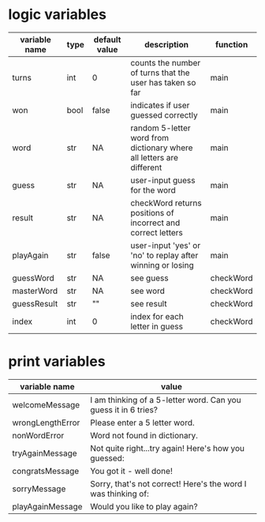 
# logic variables
variable name | type | default value | description | function
---|---|---|---|---
turns|int|0|counts the number of turns that the user has taken so far | main
won|bool|false|indicates if user guessed correctly | main
word|str|NA|random 5-letter word from dictionary where all letters are different | main
guess|str|NA|user-input guess for the word | main
result|str|NA|checkWord returns positions of incorrect and correct letters | main
playAgain|str|false|user-input 'yes' or 'no' to replay after winning or losing | main
guessWord|str|NA|see guess|checkWord
masterWord|str|NA|see word|checkWord
guessResult|str|""|see result|checkWord
index|int|0|index for each letter in guess|checkWord


# print variables
variable name|value
---|---
welcomeMessage|I am thinking of a 5-letter word. Can you guess it in 6 tries?
wrongLengthError|Please enter a 5 letter word.
nonWordError|Word not found in dictionary.
tryAgainMessage|Not quite right...try again! Here's how you guessed:
congratsMessage|You got it - well done!
sorryMessage|Sorry, that's not correct! Here's the word I was thinking of:
playAgainMessage|Would you like to play again?
